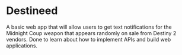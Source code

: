 Destineed
====

A basic web app that will allow users to get text notifications for the Midnight Coup weapon that appears randomly on sale from Destiny 2 vendors.
Done to learn about how to implement APIs and build web applications.
